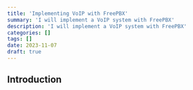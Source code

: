 ```yaml
---
title: 'Implementing VoIP with FreePBX'
summary: 'I will implement a VoIP system with FreePBX'
description: 'I will implement a VoIP system with FreePBX'
categories: []
tags: []
date: 2023-11-07
draft: true
---
```


## Introduction